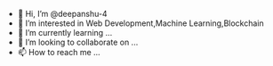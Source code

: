 - 👋 Hi, I’m @deepanshu-4
- 👀 I’m interested in Web Development,Machine Learning,Blockchain
- 🌱 I’m currently learning ...
- 💞️ I’m looking to collaborate on ...
- 📫 How to reach me ...

<!---
deepanshu-4/deepanshu-4 is a ✨ special ✨ repository because its `README.md` (this file) appears on your GitHub profile.
You can click the Preview link to take a look at your changes.
--->
